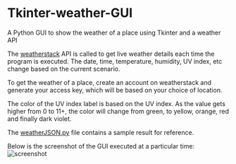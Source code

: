 # Tkinter-weather-GUI
A Python GUI to show the weather of a place using Tkinter and a weather API

The [weatherstack](https://weatherstack.com/) API is called to get live weather details each time the program is executed. The date, time, temperature, humidity, UV index, etc change based on the current scenario.

To get the weather of a place, create an account on weatherstack and generate your access key, which will be based on your choice of location.

The color of the UV index label is based on the UV index. As the value gets higher from 0 to 11+, the color will change from green, to yellow, orange, red and finally dark violet.

The [weatherJSON.py](https://github.com/NiladriMallik/tkinter-weather-GUI/blob/main/weatherJSON.py) file contains a sample result for reference.

Below is the screenshot of the GUI executed at a particular time:
![screenshot](https://user-images.githubusercontent.com/51795733/189119761-daa81c13-311a-400e-9903-ed0d3a579c67.png)
